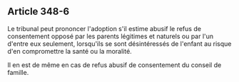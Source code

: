 Article 348-6
----
Le tribunal peut prononcer l'adoption s'il estime abusif le refus de
consentement opposé par les parents légitimes et naturels ou par l'un d'entre
eux seulement, lorsqu'ils se sont désintéressés de l'enfant au risque d'en
compromettre la santé ou la moralité.

Il en est de même en cas de refus abusif de consentement du conseil de famille.
